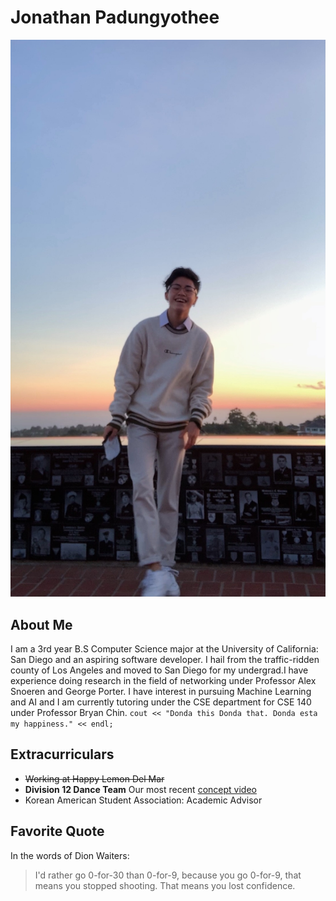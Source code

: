 # Jonathan Padungyothee
![Portrait of myself](FullSizeRender.jpg)
## About Me
I am a 3rd year B.S Computer Science major at the University of California: San Diego and an aspiring software developer. I hail from the traffic-ridden county of Los Angeles and moved to San Diego for my undergrad.I have experience doing research in the field of networking under Professor Alex Snoeren and George Porter. I have interest in pursuing Machine Learning and AI and I am currently tutoring under the CSE department for CSE 140 under Professor Bryan Chin.
`cout << "Donda this Donda that. Donda esta my happiness." << endl;`
## Extracurriculars
- ~~Working at Happy Lemon Del Mar~~
- **Division 12 Dance Team** Our most recent [concept video](https://youtu.be/JEMhiGxOsik)
- Korean American Student Association: Academic Advisor
## Favorite Quote
In the words of Dion Waiters:
> I'd rather go 0-for-30 than 0-for-9, because you go 0-for-9, that means you stopped shooting. That means you lost confidence.
## 